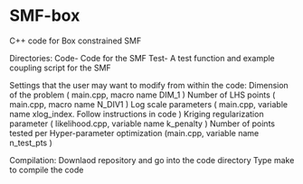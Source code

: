 # SMF-box
C++ code for Box constrained SMF 

Directories: 
  Code- Code for the SMF 
  Test- A test function and example coupling script for the SMF

Settings that the user may want to modify from within the code:
  Dimension of the problem ( main.cpp, macro name DIM_1 )
  Number of LHS points ( main.cpp, macro name N_DIV1 )
  Log scale parameters ( main.cpp, variable name xlog_index. Follow instructions in code )
  Kriging regularization parameter ( likelihood.cpp, variable name k_penalty )
  Number of points tested per Hyper-parameter optimization  (main.cpp, variable name n_test_pts )

Compilation: 
  Downlaod repository and go into the code directory
  Type make to compile the code

